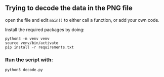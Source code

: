 ## Trying to decode the data in the PNG file

open the file and edit `main()` to either call a function, or add your own code.

Install the required packages by doing:

```
python3 -m venv venv
source venv/bin/activate
pip install -r requirements.txt
```

### Run the script with:

```
python3 decode.py
```
